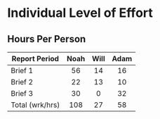 # Individual Level of Effort

## Hours Per Person

| Report Period   | Noah | Will | Adam |
|-----------------|:----:|:----:|:----:|
| Brief 1         |  56  |  14  |  16  |
| Brief 2         |  22  |  13  |  10  |
| Brief 3         |  30  |   0  |  32  |
| Total (wrk/hrs) |  108 |  27  |  58  |
